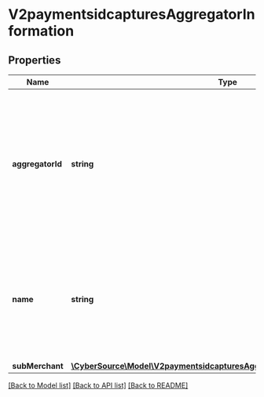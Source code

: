 # V2paymentsidcapturesAggregatorInformation

## Properties
Name | Type | Description | Notes
------------ | ------------- | ------------- | -------------
**aggregatorId** | **string** | Value that identifies you as a payment aggregator. Get this value from the processor.  For processor-specific information, see the aggregator_id field in [Credit Card Services Using the SCMP API.](http://apps.cybersource.com/library/documentation/dev_guides/CC_Svcs_SCMP_API/html) | [optional] 
**name** | **string** | Your payment aggregator business name.  For processor-specific information, see the aggregator_name field in [Credit Card Services Using the SCMP API.](http://apps.cybersource.com/library/documentation/dev_guides/CC_Svcs_SCMP_API/html) | [optional] 
**subMerchant** | [**\CyberSource\Model\V2paymentsidcapturesAggregatorInformationSubMerchant**](V2paymentsidcapturesAggregatorInformationSubMerchant.md) |  | [optional] 

[[Back to Model list]](../README.md#documentation-for-models) [[Back to API list]](../README.md#documentation-for-api-endpoints) [[Back to README]](../README.md)


